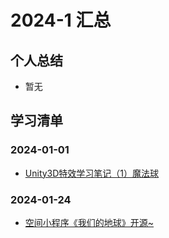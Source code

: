 # 2024-1 汇总
## 个人总结
* 暂无

## 学习清单
### 2024-01-01
* [Unity3D特效学习笔记（1）魔法球](./2024-01-01/Unity3D特效学习笔记（1）魔法球.md)

### 2024-01-24
* [空间小程序《我们的地球》开源~](./2024-01-24/空间小程序《我们的地球》开源~.md)
